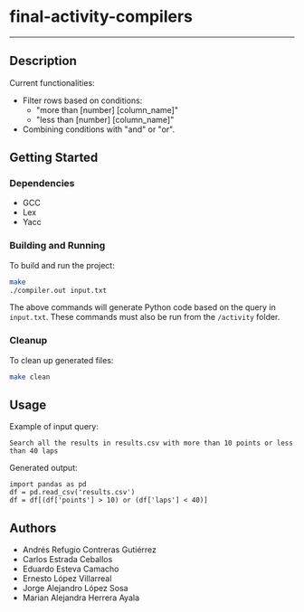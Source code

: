 # final-activity-compilers
---

## Description

Current functionalities:
- Filter rows based on conditions:
    - "more than [number] [column_name]"
    - "less than [number] [column_name]"
- Combining conditions with "and" or "or".

## Getting Started

### Dependencies

* GCC
* Lex
* Yacc

### Building and Running

To build and run the project:

```bash
make
./compiler.out input.txt
```

The above commands will generate Python code based on the query in `input.txt`. These commands must also be run from the `/activity` folder.

### Cleanup

To clean up generated files:

```bash
make clean
```

## Usage 

Example of input query:

```
Search all the results in results.csv with more than 10 points or less than 40 laps
```

Generated output:

```
import pandas as pd
df = pd.read_csv('results.csv')
df = df[(df['points'] > 10) or (df['laps'] < 40)]
```


## Authors

- Andrés Refugio Contreras Gutiérrez
- Carlos Estrada Ceballos
- Eduardo Esteva Camacho
- Ernesto López Villarreal
- Jorge Alejandro López Sosa
- Marian Alejandra Herrera Ayala 